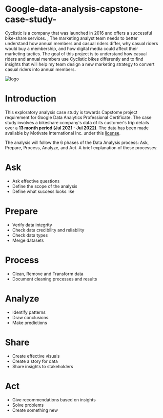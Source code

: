 # Google-data-analysis-capstone-case-study-
Cyclistic is a company that was launched in 2016 and offers a successful bike-share services. , The marketing analyst team needs to better understand how annual members and casual riders differ, why casual riders would buy a membership, and how digital media could affect their marketing tactics. The goal of this project is to understand how casual riders and annual members use Cyclistic bikes differently and to find insights that will help my team design a new marketing strategy to convert casual riders into annual members. 

![logo](https://user-images.githubusercontent.com/34706028/140621439-d2cbf701-d716-4713-a1d2-a666390ba2ea.jpg)
# Introduction
This exploratory analysis case study is towards Capstome project requirement for Google Data Analytics Professional Certificate. The case study involves a bikeshare company's data of its customer's trip details over a **13 month period (Jul 2021 - Jul 2022)**. The data has been made available by Motivate International Inc. under this [license](https://ride.divvybikes.com/data-license-agreement).

The analysis will follow the 6 phases of the Data Analysis process: Ask, Prepare, Process, Analyze, and Act. A brief explanation of these processes:

# Ask
- Ask effective questions
- Define the scope of the analysis
- Define what success looks like

# Prepare
- Verify data integrity
- Check data credibility and reliability
- Check data types
- Merge datasets

# Process
- Clean, Remove and Transform data
- Document cleaning processes and results

# Analyze
- Identify patterns
- Draw conclusions
- Make predictions

# Share
- Create effective visuals
- Create a story for data
- Share insights to stakeholders

# Act
- Give recommendations based on insights
- Solve problems
- Create something new
